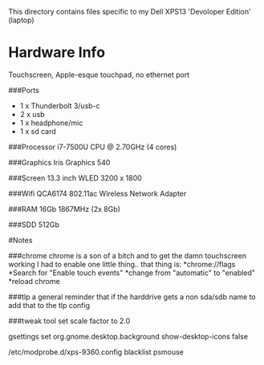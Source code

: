 This directory contains files specific to my Dell XPS13 'Devoloper Edition' (laptop)

Hardware Info
=============

Touchscreen, Apple-esque touchpad, no ethernet port

###Ports
 * 1 x Thunderbolt 3/usb-c
 * 2 x usb
 * 1 x headphone/mic
 * 1 x sd card

###Processor
i7-7500U CPU @ 2.70GHz (4 cores)

###Graphics
Iris Graphics 540

###Screen
13.3 inch WLED 3200 x 1800

###Wifi
QCA6174 802.11ac Wireless Network Adapter

###RAM
16Gb 1867MHz (2x 8Gb)

###SDD
512Gb



#Notes

###chrome
chrome is a son of a bitch and to get the damn touchscreen working I had to enable one little thing.. that thing is:
*chrome://flags
*Search for "Enable touch events"
*change from "automatic" to "enabled"
*reload chrome

###tlp
a general reminder that if the harddrive gets a non sda/sdb name to add that to the tlp config

###tweak tool
set scale factor to 2.0

gsettings set org.gnome.desktop.background show-desktop-icons false


/etc/modprobe.d/xps-9360.config
    blacklist psmouse